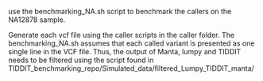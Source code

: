 use the benchmarking_NA.sh script to benchmark the callers on the NA12878 sample.

Generate each vcf file using the caller scripts in the caller folder.
The benchmarking_NA.sh assumes that each called variant is presented as one single line in the VCF file.
Thus, the output of Manta, lumpy and TIDDIT needs to be filtered using the script found in 
TIDDIT_benchmarking_repo/Simulated_data/filtered_Lumpy_TIDDIT_manta/
